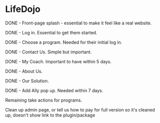 LifeDojo
========

DONE - Front-page splash - essential to make it feel like a real website.

DONE - Log in.  Essential to get them started.

DONE - Choose a program.  Needed for their initial log in.

DONE - Contact Us.  Simple but important.

DONE - My Coach.  Important to have within 5 days.

DONE - About Us.

DONE - Our Solution.

DONE - Add Ally pop up.  Needed within 7 days.

Remaining take actions for programs.



Clean up admin page, or tell us how to pay for full version so it's cleaned up, doesn't show link to the plugin/package
